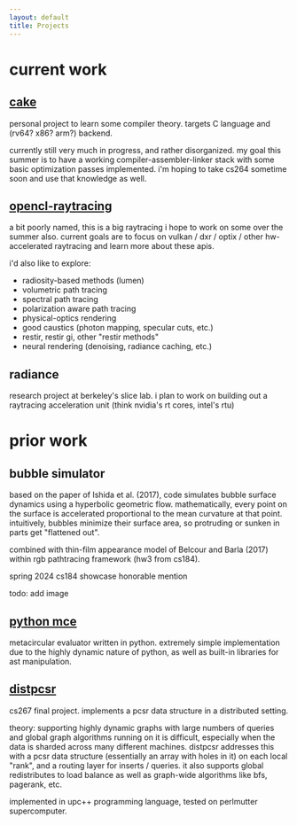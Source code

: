```yaml
---
layout: default
title: Projects
---
```


# current work

## [cake](https://github.com/buggy213/cake)
personal project to learn some compiler theory. targets C language and (rv64? x86? arm?) backend. 

currently still very much in progress, and rather disorganized. my goal this summer is to have a working compiler-assembler-linker stack with some basic optimization passes implemented. i'm hoping to take cs264 sometime soon and use that knowledge as well.

## [opencl-raytracing](https://github.com/buggy213/opencl-raytracing)
a bit poorly named, this is a big raytracing i hope to work on some over the summer also. current goals are to focus on vulkan / dxr / optix / other hw-accelerated raytracing and learn more about these apis. 

i'd also like to explore:
- radiosity-based methods (lumen)
- volumetric path tracing
- spectral path tracing
- polarization aware path tracing
- physical-optics rendering
- good caustics (photon mapping, specular cuts, etc.)
- restir, restir gi, other "restir methods"
- neural rendering (denoising, radiance caching, etc.) 

## radiance
research project at berkeley's slice lab. i plan to work on building out a raytracing acceleration unit (think nvidia's rt cores, intel's rtu)

# prior work

## bubble simulator
based on the paper of Ishida et al. (2017), code simulates bubble surface dynamics using a hyperbolic geometric flow. mathematically, every point on the surface is accelerated proportional to the mean curvature at that point. intuitively, bubbles minimize their surface area, so protruding or sunken in parts get "flattened out". 

combined with thin-film appearance model of Belcour and Barla (2017) within rgb pathtracing framework (hw3 from cs184).

spring 2024 cs184 showcase honorable mention

todo: add image

## [python mce](https://github.com/buggy213/ast-experiments)
metacircular evaluator written in python. extremely simple implementation due to the highly dynamic nature of python, as well as built-in libraries for ast manipulation.

## [distpcsr](https://www2.eecs.berkeley.edu/Pubs/TechRpts/2023/EECS-2023-235.pdf)
cs267 final project. implements a pcsr data structure in a distributed setting.

theory: supporting highly dynamic graphs with large numbers of queries and global graph algorithms running on it is difficult, especially when the data is sharded across many different machines. distpcsr addresses this with a pcsr data structure (essentially an array with holes in it) on each local "rank", and a routing layer for inserts / queries. it also supports global redistributes to load balance as well as graph-wide algorithms like bfs, pagerank, etc.

implemented in upc++ programming language, tested on perlmutter supercomputer.
